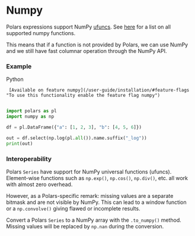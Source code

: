 # Numpy


Polars expressions support NumPy [ufuncs](https://numpy.org/doc/stable/reference/ufuncs.html). See [here](https://numpy.org/doc/stable/reference/ufuncs.html#available-ufuncs)
for a list on all supported numpy functions.


This means that if a function is not provided by Polars, we can use NumPy and we still have fast columnar operation through the NumPy API.


### Example


 Python


     [Available on feature numpy](/user-guide/installation/#feature-flags "To use this functionality enable the feature flag numpy")

```python

import polars as pl
import numpy as np

df = pl.DataFrame({"a": [1, 2, 3], "b": [4, 5, 6]})

out = df.select(np.log(pl.all()).name.suffix("_log"))
print(out)

```









### Interoperability


Polars `Series` have support for NumPy universal functions (ufuncs). Element-wise functions such as `np.exp()`, `np.cos()`, `np.div()`, etc. all work with almost zero overhead.


However, as a Polars-specific remark: missing values are a separate bitmask and are not visible by NumPy. This can lead to a window function or a `np.convolve()` giving flawed or incomplete results.


Convert a Polars `Series` to a NumPy array with the `.to_numpy()` method. Missing values will be replaced by `np.nan` during the conversion.
